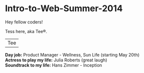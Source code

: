 Intro-to-Web-Summer-2014
========================

Hey fellow coders!

Tess here, aka Tee&reg;.  

<table>
    <tr>
        <td>Tee</td>
    </tr>
</table>

<b>Day job:</b> Product Manager - Wellness, Sun Life (starting May 20th)<br />
<b>Actress to play my life:</b> Julia Roberts (great laugh) <br />
<b>Soundtrack to my life:</b> Hans Zimmer - Inception 

